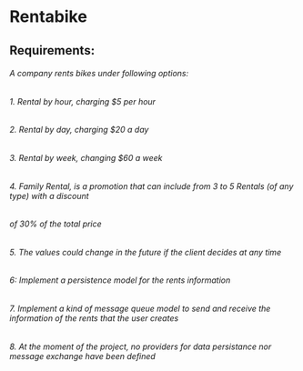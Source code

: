 # Rentabike
## Requirements:
###### A company rents bikes under following options: 
###### 1. Rental by hour, charging $5 per hour 
###### 2. Rental by day, charging $20 a day 
###### 3. Rental by week, changing $60 a week 
###### 4. Family Rental, is a promotion that can include from 3 to 5 Rentals (of any type) with a discount 
###### of 30% of the total price 
###### 5. The values could change in the future if the client decides at any time 
###### 6: Implement a persistence model for the rents information 
###### 7. Implement a kind of message queue model to send and receive the information of the rents that the user creates 
###### 8. At the moment of the project, no providers for data persistance nor message exchange have been defined 